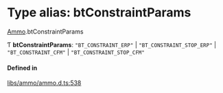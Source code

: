 # Type alias: btConstraintParams

[Ammo](../modules/Ammo.md).btConstraintParams

Ƭ **btConstraintParams**: ``"BT_CONSTRAINT_ERP"`` \| ``"BT_CONSTRAINT_STOP_ERP"`` \| ``"BT_CONSTRAINT_CFM"`` \| ``"BT_CONSTRAINT_STOP_CFM"``

#### Defined in

[libs/ammo/ammo.d.ts:538](https://github.com/Orillusion/orillusion/blob/main/src/libs/ammo/ammo.d.ts#L538)
